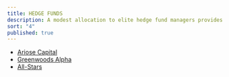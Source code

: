 ```yaml
---
title: HEDGE FUNDS
description: A modest allocation to elite hedge fund managers provides enhanced liquidity and uncorrelated alpha for our portfolio.
sort: "4"
published: true
---
```


- [Ariose Capital](#)
- [Greenwoods Alpha](#)
- [All-Stars](#)